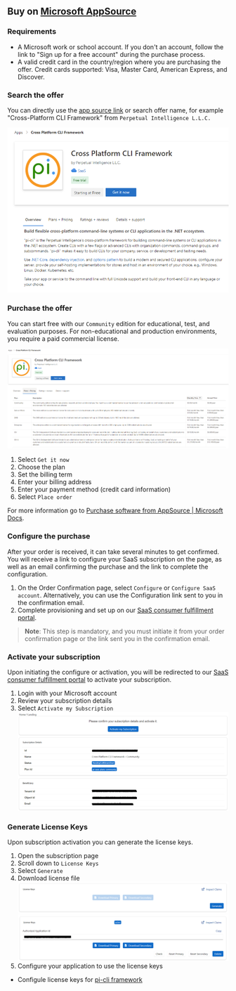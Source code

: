 ## Buy on [Microsoft AppSource](https://docs.microsoft.com/en-us/marketplace/purchase-software-appsource)

### Requirements
- A Microsoft work or school account. If you don't an account, follow the link to "Sign up for a free account" during the purchase process.
- A valid credit card in the country/region where you are purchasing the offer. Credit cards supported: Visa, Master Card, American Express, and Discover.

### Search the offer
You can directly use the [app source link](https://appsource.microsoft.com/en-us/product/web-apps/perpetualintelligence1587956089731.pi-saas-cli-microsoft) or search offer name, for example "Cross-Platform CLI Framework" from `Perpetual Intelligence L.L.C.`

![Listing](../../images/buying/appsource/listing.png)

### Purchase the offer
You can start free with our `Community` edition for educational, test, and evaluation purposes. For non-educational and production environments, you require a paid commercial license.

![Plans](../../images/buying/appsource/plans.png)

1. Select `Get it now`
2. Choose the plan
3. Set the billing term
4. Enter your billing address
5. Enter your payment method (credit card information)
6. Select `Place order`

For more information go to [Purchase software from AppSource | Microsoft Docs](https://docs.microsoft.com/en-us/marketplace/purchase-software-appsource).

### Configure the purchase
After your order is received, it can take several minutes to get confirmed. You will receive a link to configure your SaaS subscription on the page, as well as an email confirming the purchase and the link to complete the configuration.

1. On the Order Confirmation page, select `Configure` or `Configure SaaS account`. Alternatively, you can use the Configuration link sent to you in the confirmation email.
2. Complete provisioning and set up on our [SaaS consumer fulfillment portal](https://consumer.perpetualintelligence.com/).

> **Note**: This step is mandatory, and you must initiate it from your order confirmation page or the link sent you in the confirmation email.

### Activate your subscription
Upon initiating the configure or activation, you will be redirected to our [SaaS consumer fulfillment portal](https://consumer.perpetualintelligence.com/) to activate your subscription.

1. Login with your Microsoft account
2. Review your subscription details
3. Select `Activate my Subscription`
![Activate](../../images/buying/appsource/activate.png)

### Generate License Keys
Upon subscription activation you can generate the license keys.

1. Open the subscription page
2. Scroll down to `License Keys`
3. Select `Generate`
4. Download license file
![Generate License](../../images/buying/appsource/generate-license.png)
![Download Licese](../../images/buying/appsource/download-license.png)
5. Configure your application to use the license keys
 - Configule license keys for [pi-cli framework ](../../articles/pi-cli/licensing.md)